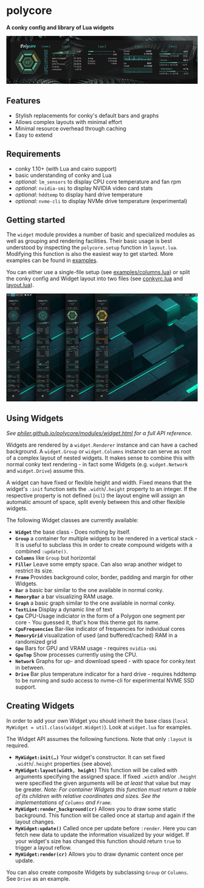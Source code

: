 # polycore

**A conky config and library of Lua widgets**

![columns layout](examples/columns.png)

## Features

* Stylish replacements for conky's default bars and graphs
* Allows complex layouts with minimal effort
* Minimal resource overhead through caching
* Easy to extend

## Requirements

* conky 1.10+ (with Lua and cairo support)
* basic understanding of conky and Lua
* *optional:* `lm_sensors` to display CPU core temperature and fan rpm
* *optional:* `nvidia-smi` to display NVIDIA video card stats
* *optional:* `hddtemp` to display hard drive temperature
* *optional:* `nvme-cli` to display NVMe drive temperature (experimental)

## Getting started

The `widget` module provides a number of basic and specialized modules
as well as grouping and rendering facilities. Their basic usage is best
understood by inspecting the `polycore.setup` function in `layout.lua`. Modifying this function is also the easiest way to get started. More examples can be found in [examples](examples).

You can either use a single-file setup (see [examples/columns.lua](examples/columns.lua)) or split the conky config and Widget layout into two files (see [conkyrc.lua](conkyrc.lua) and [layout.lua](layout.lua)).

![screenshot](screenshots.png)

## Using Widgets

*See [philer.github.io/polycore/modules/widget.html](https://philer.github.io/polycore/modules/widget.html) for a full API reference.*

Widgets are rendered by a `widget.Renderer` instance and can have a cached background. A `widget.Group` or `widget.Columns` instance can serve as root of a complex layout of nested widgets. 
It makes sense to combine this with normal conky text rendering - in fact some Widgets (e.g. `widget.Network` and `widget.Drive`) assume this.

A widget can have fixed or flexible height and width. Fixed means that
the widget's `:init` function sets the `.width`/`.height` property to an integer.
If the respective property is not defined (`nil`) the layout engine
will assign an automatic amount of space, split evenly between this and other flexible widgets.

The following Widget classes are currently available:

* **`Widget`** the base class - Does nothing by itself.
* **`Group`** a container for multiple widgets to be rendered in a vertical stack - It is useful to subclass this in order to create compound widgets with a combined `:update()`.
* **`Columns`** like `Group` but horizontal
* **`Filler`** Leave some empty space. Can also wrap another widget to restrict its size.
* **`Frame`** Provides background color, border, padding and margin for other Widgets.
* **`Bar`** a basic bar similar to the one available in normal conky.
* **`MemoryBar`** a bar visualizing RAM usage.
* **`Graph`** a basic graph similar to the one available in normal conky.
* **`TextLine`** Display a dynamic line of text
* **`Cpu`** CPU-Usage indiciator in the form of a Polygon one segment per core - You guessed it, that's how this theme got its name.
* **`CpuFrequencies`** Bar-like indicator of frequencies for individual cores
* **`MemoryGrid`** visualization of used (and buffered/cached) RAM in a randomized grid
* **`Gpu`** Bars for GPU and VRAM usage - requires `nvidia-smi`
* **`GpuTop`** Show processes currently using the CPU.
* **`Network`** Graphs for up- and download speed - with space for conky.text in between.
* **`Drive`** Bar plus temperature indicator for a hard drive - requires hddtemp to be running and sudo access to nvme-cli for experimental NVME SSD support.

## Creating Widgets

In order to add your own Widget you should inherit the base class (`local MyWidget = util.class(widget.Widget)`). Look at `widget.lua` for examples.

The Widget API assumes the following functions. Note that only `:layout` is required.

* **`MyWidget:init(…)`** Your widget's constructor. It can set fixed `.width`/`.height` properties (see above).
* **`MyWidget:layout(width, height)`** This function will be called with arguments specifying the assigned space. If fixed `.width` and/or `.height` were specified the given arguments will be *at least* that value but may be greater.
*Note: For container Widgets this function must return a table of its children with relative coordinates and sizes. See the implementations of `Columns` and `Frame`.*
* **`MyWidget:render_background(cr)`** Allows you to draw some static background. This function will be called once at startup and again if the layout changes.
* **`MyWidget:update()`** Called once per update before `:render`. Here you can fetch new data to update the information visualized by your widget.
If your widget's size has changed this function should return `true` to trigger a layout reflow.
* **`MyWidget:render(cr)`** Allows you to draw dynamic content once per update.

You can also create composite Widgets by subclassing `Group` or `Columns`. See `Drive` as an example.
